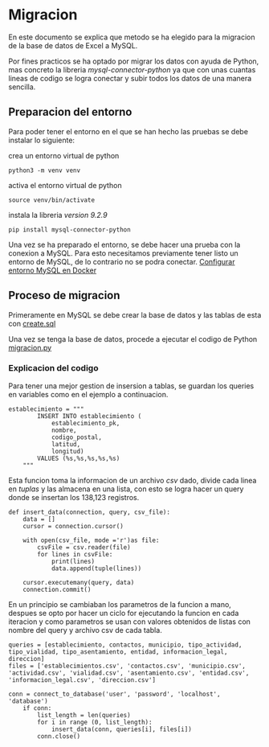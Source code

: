 # Migracion

En este documento se explica que metodo se ha elegido para la migracion de la base de datos de Excel a MySQL.

Por fines practicos se ha optado por migrar los datos con ayuda de Python, mas concreto la libreria *mysql-connector-python* ya que con unas cuantas lineas de codigo se logra conectar y subir todos los datos de una manera sencilla.

## Preparacion del entorno

Para poder tener el entorno en el que se han hecho las pruebas se debe instalar lo siguiente: 

crea un entorno virtual de python
```
python3 -m venv venv
```

activa el entorno virtual de python
```
source venv/bin/activate
```

instala la libreria *version 9.2.9*

```
pip install mysql-connector-python
```

Una vez se ha preparado el entorno, se debe hacer una prueba con la conexion a MySQL. Para esto necesitamos previamente tener listo un entorno de MySQL, de lo contrario no se podra conectar. [Configurar entorno MySQL en Docker](https://github.com/liquidlevels/backenduno/blob/main/mysql.md) 


## Proceso de migracion

Primeramente en MySQL se debe crear la base de datos y las tablas de esta con [create.sql](https://github.com/liquidlevels/backdos/blob/main/inegidatabase/migracion/create.sql)

Una vez se tenga la base de datos, procede a ejecutar el codigo de Python [migracion.py](https://github.com/liquidlevels/backdos/blob/main/inegidatabase/migracion/migracion.py)

### Explicacion del codigo

Para tener una mejor gestion de insersion a tablas, se guardan los queries en variables como en el ejemplo a continuacion.

```
establecimiento = """
        INSERT INTO establecimiento (
            establecimiento_pk,
            nombre, 
            codigo_postal, 
            latitud, 
            longitud) 
        VALUES (%s,%s,%s,%s,%s)
    """
```


Esta funcion toma la informacion de un archivo *csv* dado, divide cada linea en *tuplas* y las almacena en una lista, con esto se logra hacer un query donde se insertan los 138,123 registros.
```
def insert_data(connection, query, csv_file):
    data = []
    cursor = connection.cursor()

    with open(csv_file, mode ='r')as file:
        csvFile = csv.reader(file)
        for lines in csvFile:
            print(lines)
            data.append(tuple(lines))

    cursor.executemany(query, data)
    connection.commit()
```

En un principio se cambiaban los parametros de la funcion a mano, despues se opto por hacer un ciclo for ejecutando la funcion en cada iteracion y como parametros se usan con valores obtenidos de listas con nombre del query y archivo csv de cada tabla.

```
queries = [establecimiento, contactos, municipio, tipo_actividad, tipo_vialidad, tipo_asentamiento, entidad, informacion_legal, direccion]
files = ['establecimientos.csv', 'contactos.csv', 'municipio.csv', 'actividad.csv', 'vialidad.csv', 'asentamiento.csv', 'entidad.csv', 'informacion_legal.csv', 'direccion.csv']

conn = connect_to_database('user', 'password', 'localhost', 'database')
    if conn:
        list_length = len(queries)
        for i in range (0, list_length):
            insert_data(conn, queries[i], files[i])
        conn.close()
```
